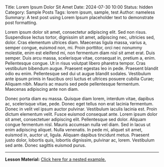 Title: Lorem Ipsum Dolor Sit Amet
Date: 2024-07-30 10:00
Status: hidden
Category: Sample Posts
Tags: lorem ipsum, sample, test
Author: nameless
Summary: A test post using Lorem Ipsum placeholder text to demonstrate post formatting.

Lorem ipsum dolor sit amet, consectetur adipiscing elit. Sed non risus. Suspendisse lectus tortor, dignissim sit amet, adipiscing nec, ultricies sed, dolor. Cras elementum ultrices diam. Maecenas ligula massa, varius a, semper congue, euismod non, mi. Proin porttitor, orci nec nonummy molestie, enim est eleifend mi, non fermentum diam nisl sit amet erat. Duis semper. Duis arcu massa, scelerisque vitae, consequat in, pretium a, enim. Pellentesque congue. Ut in risus volutpat libero pharetra tempor. Cras vestibulum bibendum augue. Praesent egestas leo in pede. Praesent blandit odio eu enim. Pellentesque sed dui ut augue blandit sodales. Vestibulum ante ipsum primis in faucibus orci luctus et ultrices posuere cubilia Curae; Aliquam nibh. Mauris ac mauris sed pede pellentesque fermentum. Maecenas adipiscing ante non diam.

Donec porta diam eu massa. Quisque diam lorem, interdum vitae, dapibus ac, scelerisque vitae, pede. Donec eget tellus non erat lacinia fermentum. Donec in velit vel ipsum auctor pulvinar. Vestibulum iaculis lacinia est. Proin dictum elementum velit. Fusce euismod consequat ante. Lorem ipsum dolor sit amet, consectetuer adipiscing elit. Pellentesque sed dolor. Aliquam congue fermentum nisl. Mauris accumsan nulla vel diam. Sed in lacus ut enim adipiscing aliquet. Nulla venenatis. In pede mi, aliquet sit amet, euismod in, auctor ut, ligula. Aliquam dapibus tincidunt metus. Praesent justo dolor, lobortis quis, lobortis dignissim, pulvinar ac, lorem. Vestibulum sed ante. Donec sagittis euismod purus.

---
**Lesson Material:** [Click here for a nested example.]({filename}example-nested.md) 